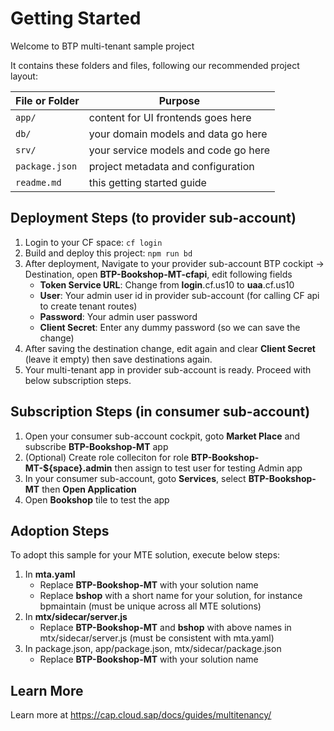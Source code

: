 # Getting Started

Welcome to BTP multi-tenant sample project

It contains these folders and files, following our recommended project layout:

File or Folder | Purpose
---------|----------
`app/` | content for UI frontends goes here
`db/` | your domain models and data go here
`srv/` | your service models and code go here
`package.json` | project metadata and configuration
`readme.md` | this getting started guide


## Deployment Steps (to provider sub-account)

1. Login to your CF space: `cf login`
1. Build and deploy this project: `npm run bd`
1. After deployment, Navigate to your provider sub-account BTP cockipt -> Destination, open **BTP-Bookshop-MT-cfapi**, edit following fields
   - **Token Service URL**: Change from **login**.cf.us10 to **uaa**.cf.us10
   - **User**: Your admin user id in provider sub-account (for calling CF api to create tenant routes)
   - **Password**: Your admin user password
   - **Client Secret**: Enter any dummy password (so we can save the change)
1. After saving the destination change, edit again and clear **Client Secret** (leave it empty) then save destinations again. 
1. Your multi-tenant app in provider sub-account is ready. Proceed with below subscription steps. 

## Subscription Steps (in consumer sub-account)

1. Open your consumer sub-account cockpit, goto **Market Place** and subscribe **BTP-Bookshop-MT** app
1. (Optional) Create role colleciton for role **BTP-Bookshop-MT-${space}.admin** then assign to test user for testing Admin app 
1. In your consumer sub-account, goto **Services**, select **BTP-Bookshop-MT** then **Open Application** 
1. Open **Bookshop** tile to test the app


## Adoption Steps

To adopt this sample for your MTE solution, execute below steps:

1. In **mta.yaml** 
    - Replace **BTP-Bookshop-MT** with your solution name 
    - Replace **bshop** with a short name for your solution, for instance bpmaintain (must be unique across all MTE solutions)
1. In **mtx/sidecar/server.js**
    - Replace **BTP-Bookshop-MT** and **bshop** with above names in mtx/sidecar/server.js (must be consistent with mta.yaml)
1. In package.json, app/package.json, mtx/sidecar/package.json
    - Replace **BTP-Bookshop-MT** with your solution name 

## Learn More

Learn more at https://cap.cloud.sap/docs/guides/multitenancy/
